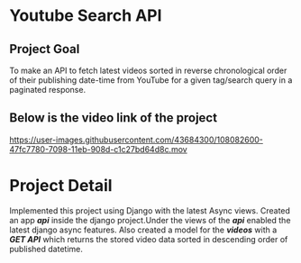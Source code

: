 # Youtube Search API

## Project Goal

To make an API to fetch latest videos sorted in reverse chronological order of their publishing date-time from YouTube for a given tag/search query in a paginated response.

## Below is the video link of the project

https://user-images.githubusercontent.com/43684300/108082600-47fc7780-7098-11eb-908d-c1c27bd64d8c.mov


# Project Detail

Implemented this project using Django with the latest Async views.
Created an app ***api*** inside the django project.Under the views of the ***api*** enabled
the latest django async features.
Also created a model for the ***videos*** with a ***GET API*** which returns 
the stored video data sorted in descending order of published datetime.


